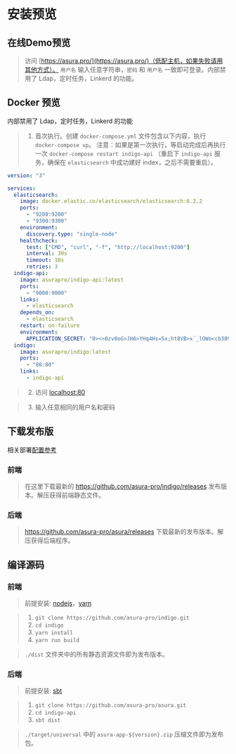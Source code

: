 # 安装预览

## 在线Demo预览

> 访问 [https://asura.pro/](https://asura.pro/)（低配主机，如果失败请用其他方式）。 `用户名` 输入任意字符串，`密码` 和 `用户名` 一致即可登录。内部禁用了 Ldap，定时任务，Linkerd 的功能。

## Docker 预览

内部禁用了 Ldap，定时任务，Linkerd 的功能

> 1. 首次执行。创建 `docker-compose.yml` 文件包含以下内容，执行 `docker-compose up`。
> 注意：如果是第一次执行，等启动完成后再执行一次 `docker-compose restart indigo-api` （重启下 `indigo-api` 服务，确保在 `elasticsearch` 中成功建好 index，之后不需要重启）。

```yaml
version: "3"

services:
  elasticsearch:
    image: docker.elastic.co/elasticsearch/elasticsearch:6.2.2
    ports:
      - "9200:9200"
      - "9300:9300"
    environment:
      discovery.type: "single-node"
    healthcheck:
      test: ["CMD", "curl", "-f", "http://localhost:9200"]
      interval: 30s
      timeout: 10s
      retries: 3
  indigo-api:
    image: asurapro/indigo-api:latest
    ports:
      - "9000:9000"
    links:
      - elasticsearch
    depends_on:
      - elasticsearch
    restart: on-failure
    environment:
      APPLICATION_SECRET: "0><>0zv0oG>JH6>YHq4Hs=5x;ht8VB>x`_lOWo<cb309F3n`k;gy1j;i[cd;zE>u"
  indigo:
    image: asurapro/indigo:latest
    ports:
      - "80:80"
    links:
      - indigo-api
```
> 2. 访问 [localhost:80](http://localhost:80)

> 3. 输入任意相同的用户名和密码

## 下载发布版

相关部署[配置参考](/zh-cn/configuration)

### 前端

> 在这里下载最新的 https://github.com/asura-pro/indigo/releases 发布版本。解压获得前端静态文件。

### 后端

> https://github.com/asura-pro/asura/releases 下载最新的发布版本。解压获得后端程序。

## 编译源码

### 前端

> 前提安装: [nodejs](https://nodejs.org/en/)，[yarn](https://yarnpkg.com/zh-Hans/docs/install)

> 1. `git clone https://github.com/asura-pro/indigo.git`
> 2. `cd indigo`
> 3. `yarn install`
> 4. `yarn run build`

> `./dist` 文件夹中的所有静态资源文件即为发布版本。


### 后端

> 前提安装: [sbt](https://www.scala-sbt.org/download.html)

> 1. `git clone https://github.com/asura-pro/asura.git`
> 2. `cd indigo-api`
> 3. `sbt dist`

> `./target/universal` 中的 `asura-app-${version}.zip` 压缩文件即为发布包。
